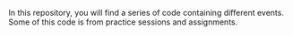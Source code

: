 In this repository, you will find a series of code containing different events. Some of this code is from practice sessions and assignments. 
